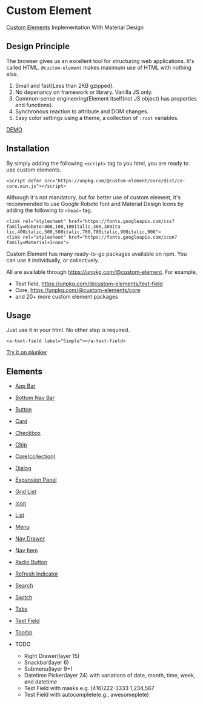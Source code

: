 # Custom Element
[Custom Elements](https://developer.mozilla.org/en-US/docs/Web/Web_Components/Custom_Elements) Implementation With Material Design

## Design Principle

The browser gives us an excellent tool for structuring web applications. It's called HTML. `@custom-element` makes maximum use of HTML with nothing else.

1. Small and fast(Less than 2KB gzipped).
2. No depenancy on framework or library. Vanilla JS only.
3. Common-sense engineering(Element itself(not JS object) has properties and functions).
4. Synchronous reaction to attribute and DOM changes.
5. Easy color settings using a theme, a collection of `:root` variables.
     
[DEMO](https://custom-element.github.io)

## Installation
  
By simply adding the following `<script>` tag to you html, you are ready to use custom elements.

    <script defer src="https://unpkg.com/@custom-element/core/dist/ce-core.min.js"></script>

Although it's not mandatory, but for better use of custom element, it's recommended to use Google Roboto font and Material Design Icons by adding the following to `<head>` tag.

    <link rel="stylesheet" href="https://fonts.googleapis.com/css?family=Roboto:400,100,100italic,300,300ita‌​lic,400italic,500,500italic,700,700italic,900italic,900">
    <link rel="stylesheet" href="https://fonts.googleapis.com/icon?family=Material+Icons">

Custom Element has many  ready-to-go packages available on npm. You can use it individually, or collectively.

All are available through https://unpkg.com/@custom-element. For example,

  * Text field, https://unpkg.com/@custom-elements/text-field
  * Core, https://unpkg.com/@custom-elements/core
  * and 20+ more custom element packages
  
## Usage

Just use it in your html. No other step is required.

    <a-text-field label="Simple"></a-text-field>
    
[Try it on plunker](http://embed.plnkr.co/fPJyo4/)

## Elements

  * [App Bar](https://custom-element.github.io/#app-bar)
  * [Bottom Nav Bar](https://custom-element.github.io/#bottom-nav-bar)
  * [Button](https://custom-element.github.io/#button)
  * [Card](https://custom-element.github.io/#card)
  * [Checkbox](https://custom-element.github.io/#checkbox)
  * [Chip](https://custom-element.github.io/#chip)
  * [Core(collection)](https://custom-element.github.io/#core)
  * [Dialog](https://custom-element.github.io/#dialog)
  * [Expansion Panel](https://custom-element.github.io/#expansion-panel)
  * [Grid List](https://custom-element.github.io/#grid-list)
  * [Icon](https://custom-element.github.io/#icon)
  * [List](https://custom-element.github.io/#list)
  * [Menu](https://custom-element.github.io/#menu)
  * [Nav Drawer](https://custom-element.github.io/#nav-drawer)
  * [Nav Item](https://custom-element.github.io/#nav-item)
  * [Radio Button](https://custom-element.github.io/#radio-button)
  * [Refresh Indicator](https://custom-element.github.io/#refresh-indicator)
  * [Search](https://custom-element.github.io/#search)
  * [Switch](https://custom-element.github.io/#switch)
  * [Tabs](https://custom-element.github.io/#tabs)
  * [Text Field](https://custom-element.github.io/#text-field)
  * [Tooltip](https://custom-element.github.io/#tooltip)
  * TODO

    * Right Drawer(layer 15)
    * Snackbar(layer 6)
    * Submenu(layer 9+)
    * Datetime Picker(layer 24) with variations of date, month, time, week, and datetime
    * Text Field with masks e.g. (416)222-3333 1,234,567
    * Test Field with autocomplete(e.g., awesomeplete)

